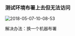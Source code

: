 ### 测试环境布署上去但无法访问

![2018-05-07-10-08-53](http://p6fy6gb44.bkt.clouddn.com/2018-05-07-10-08-53.png)

解决办法：换一个机器布署
